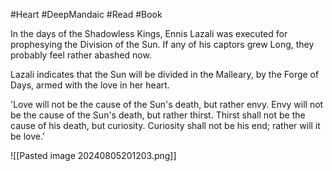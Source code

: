 #Heart #DeepMandaic #Read #Book 

In the days of the Shadowless Kings, Ennis Lazali was executed for prophesying the Division of the Sun. If any of his captors grew Long, they probably feel rather abashed now.

Lazali indicates that the Sun will be divided in the Malleary, by the Forge of Days, armed with the love in her heart.

'Love will not be the cause of the Sun's death, but rather envy. Envy will not be the cause of the Sun's death, but rather thirst. Thirst shall not be the cause of his death, but curiosity. Curiosity shall not be his end; rather will it be love.'

![[Pasted image 20240805201203.png]]
